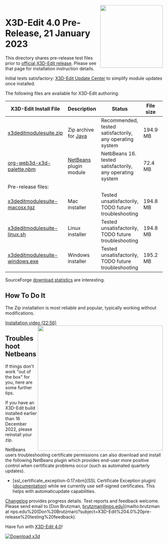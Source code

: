 <img align='right' width='200' src="https://www.web3d.org/x3d/content/examples/images//oss-rising-star-white.svg"/>
<!--
https://sourceforge.net/p/x3d/admin/files/badges/
-->

# X3D-Edit 4.0 Pre-Release, 21 January 2023

<!-- posted at https://sourceforge.net/projects/x3d/files/X3D-Edit%20Pre-Release%20Testing/ -->

This directory shares pre-release test files prior to [official X3D-Edit release](https://sourceforge.net/projects/x3d/files).
Please see that page for installation instruction details.

Initial tests satisfactory: [X3D-Edit Update Center](https://savage.nps.edu/X3D-Edit/#Downloads) to simplify module updates once installed.

The following files are available for X3D-Edit authoring:

X3D-Edit Install File                                                                                       | Description                                       | Status                                                         | File size | Date        
----------------------------------------------------------------------------------------------------------- | ------------------------------------------------- | -------------------------------------------------------------- | --------- | -----------  
[x3deditmodulesuite.zip](https://sourceforge.net/projects/x3d/files/x3deditmodulesuite.zip)                 | Zip archive for [Java](https://openjdk.java.net)  | Recommended, tested satisfactorily, any operating system       |  194.9 MB | 21 FEB 2022
[org-web3d-x3d-palette.nbm](https://sourceforge.net/projects/x3d/files/org-web3d-x3d-palette.nbm)           | [NetBeans](https://netbeans.org) plugin module    | NetbBeans&nbsp;16. tested satisfactorily, any operating system |   72.4 MB | 21 FEB 2022
Pre-release files:                                                                                          |                                                   |                                                                |           |
[x3deditmodulesuite-macosx.tgz](https://sourceforge.net/projects/x3d/files/x3deditmodulesuite-macosx.tgz)   | Mac installer                                     | Tested unsatisfactorily, TODO&nbsp;future troubleshooting      |  194.8 MB | 21 FEB 2022
[x3deditmodulesuite-linux.sh](https://sourceforge.net/projects/x3d/files/x3deditmodulesuite-linux.sh)       | Linux installer                                   | Tested unsatisfactorily, TODO&nbsp;future troubleshooting      |  194.8 MB | 21 FEB 2022
[x3deditmodulesuite-windows.exe](https://sourceforge.net/projects/x3d/files/x3deditmodulesuite-windows.exe) | Windows installer                                 | Tested unsatisfactorily, TODO&nbsp;future troubleshooting      |  195.2 MB | 21 FEB 2022

SourceForge [download statistics](https://sourceforge.net/projects/x3d/files/stats/timeline) are interesting.

## How To Do It

The Zip installation is most reliable and popular, typically working without modifications.

[Installation video (22:56)](https://www.youtube.com/watch?v=ThToh2YLZeY)
[<img align='right' width='400' src="https://savage.nps.edu/X3D-Edit/images/X3D-EditHowToInstallVideoWelcome800x398.png"/>](https://www.youtube.com/watch?v=ThToh2YLZeY)

## Troubleshoot Netbeans

If things don't work "out of the box" for you, here are some further tips.

If you have an X3D-Edit build installed earlier than 16 December 2022, please reinstall your zip.

NetBeans users troubleshooting certificate permissions can also download and install the following NetBeans plugin which provides end-user more positive control 
when certificate problems occur (such as automated quarterly updates).

* [ssl_certificate_exception-0.17.nbm](SSL Certificate Exception plugin) ([documentation](https://plugins.netbeans.apache.org/catalogue/?id=20)) while we currently use self-signed certificates.  This helps with automaticupdate capabilities.

[Changelog](https://sourceforge.net/p/x3d/code/HEAD/log/?path=/www.web3d.org/x3d/tools/X3dEdit4.0/X3dEditModuleSuite/README.prerelease.md) provides progress details.
Test reports and feedback welcome.  Please send email to
[Don Brutzman, brutzman@nps.edu](mailto:brutzman at nps.edu%20(Don%20Brutzman)?subject=X3D-Edit%204.0%20pre-release%20testing%20feedback).

Have fun with [X3D-Edit 4.0](https://savage.nps.edu/X3D-Edit)!

[![Download x3d](https://img.shields.io/sourceforge/dm/x3d.svg)](https://sourceforge.net/projects/x3d/files/stats/timeline)
<!--
[![Download x3d](https://img.shields.io/sourceforge/dm/x3d.svg)](https://sourceforge.net/projects/x3d/files/latest/download)
-->
